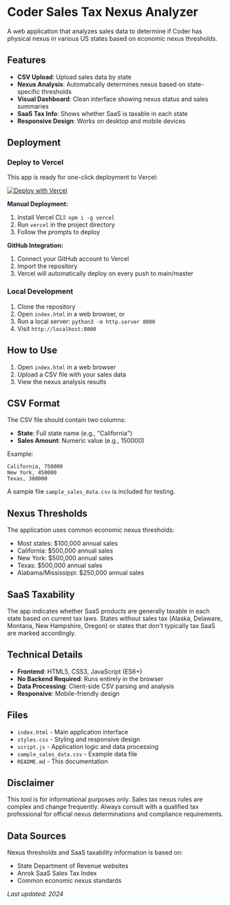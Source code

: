 # Coder Sales Tax Nexus Analyzer

A web application that analyzes sales data to determine if Coder has physical nexus in various US states based on economic nexus thresholds.

## Features

- **CSV Upload**: Upload sales data by state
- **Nexus Analysis**: Automatically determines nexus based on state-specific thresholds
- **Visual Dashboard**: Clean interface showing nexus status and sales summaries
- **SaaS Tax Info**: Shows whether SaaS is taxable in each state
- **Responsive Design**: Works on desktop and mobile devices

## Deployment

### Deploy to Vercel

This app is ready for one-click deployment to Vercel:

[![Deploy with Vercel](https://vercel.com/button)](https://vercel.com/new/clone?repository-url=https://github.com/ddecoen/sales_tax)

**Manual Deployment:**
1. Install Vercel CLI: `npm i -g vercel`
2. Run `vercel` in the project directory
3. Follow the prompts to deploy

**GitHub Integration:**
1. Connect your GitHub account to Vercel
2. Import the repository
3. Vercel will automatically deploy on every push to main/master

### Local Development

1. Clone the repository
2. Open `index.html` in a web browser, or
3. Run a local server: `python3 -m http.server 8000`
4. Visit `http://localhost:8000`

## How to Use

1. Open `index.html` in a web browser
2. Upload a CSV file with your sales data
3. View the nexus analysis results

## CSV Format

The CSV file should contain two columns:
- **State**: Full state name (e.g., "California")
- **Sales Amount**: Numeric value (e.g., 150000)

Example:
```
California, 750000
New York, 450000
Texas, 380000
```

A sample file `sample_sales_data.csv` is included for testing.

## Nexus Thresholds

The application uses common economic nexus thresholds:
- Most states: $100,000 annual sales
- California: $500,000 annual sales
- New York: $500,000 annual sales
- Texas: $500,000 annual sales
- Alabama/Mississippi: $250,000 annual sales

## SaaS Taxability

The app indicates whether SaaS products are generally taxable in each state based on current tax laws. States without sales tax (Alaska, Delaware, Montana, New Hampshire, Oregon) or states that don't typically tax SaaS are marked accordingly.

## Technical Details

- **Frontend**: HTML5, CSS3, JavaScript (ES6+)
- **No Backend Required**: Runs entirely in the browser
- **Data Processing**: Client-side CSV parsing and analysis
- **Responsive**: Mobile-friendly design

## Files

- `index.html` - Main application interface
- `styles.css` - Styling and responsive design
- `script.js` - Application logic and data processing
- `sample_sales_data.csv` - Example data file
- `README.md` - This documentation

## Disclaimer

This tool is for informational purposes only. Sales tax nexus rules are complex and change frequently. Always consult with a qualified tax professional for official nexus determinations and compliance requirements.

## Data Sources

Nexus thresholds and SaaS taxability information is based on:
- State Department of Revenue websites
- Anrok SaaS Sales Tax Index
- Common economic nexus standards

*Last updated: 2024*